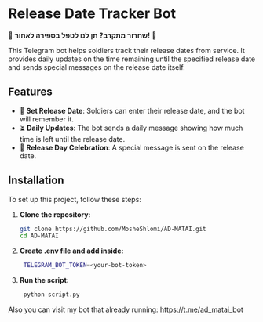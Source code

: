 # Release Date Tracker Bot

🌟 **שחרור מתקרב? תן לנו לטפל בספירה לאחור!** 🌟

This Telegram bot helps soldiers track their release dates from service. It provides daily updates on the time remaining until the specified release date and sends special messages on the release date itself.

## Features

- 📅 **Set Release Date**: Soldiers can enter their release date, and the bot will remember it.
- ⏳ **Daily Updates**: The bot sends a daily message showing how much time is left until the release date.
- 🎉 **Release Day Celebration**: A special message is sent on the release date.

## Installation

To set up this project, follow these steps:

1. **Clone the repository:**
   ```bash
   git clone https://github.com/MosheShlomi/AD-MATAI.git
   cd AD-MATAI

2. **Create .env file and add inside:**
   ```bash
    TELEGRAM_BOT_TOKEN=<your-bot-token>

2. **Run the script:**
   ```bash
    python script.py

Also you can visit my bot that already running: https://t.me/ad_matai_bot

